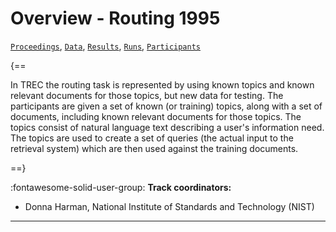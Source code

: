 # Overview - Routing 1995

[`Proceedings`](./proceedings.md), [`Data`](./data.md), [`Results`](./results.md), [`Runs`](./runs.md), [`Participants`](./participants.md)

{==

In TREC the routing task is represented by using known topics and known relevant documents for those topics, but new data for testing. The participants are given a set of known (or training) topics, along with a set of documents, including known relevant documents for those topics. The topics consist of natural language text describing a user's information need. The topics are used to create a set of queries (the actual input to the retrieval system) which are then used against the training documents.

==}

:fontawesome-solid-user-group: **Track coordinators:**

- Donna Harman, National Institute of Standards and Technology (NIST) 



---


